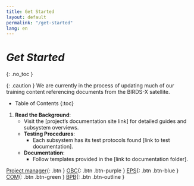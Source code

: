 ```yaml
---
title: Get Started
layout: default
permalink: "/get-started"
lang: en
---
```


# *Get Started*
{: .no_toc }

{: .caution }
We are currently in the process of updating much of our training content referencing documents from the BIRDS-X satellite.

- Table of Contents
{:toc}

1. **Read the Background**:
   - Visit the [project’s documentation site link] for detailed guides and subsystem overviews.
   - **Testing Procedures**:
     - Each subsystem has its test protocols found [link to test documentation].
   - **Documentation**:
     - Follow templates provided in the [link to documentation folder].

[Project manager]({{site.url}}/project-managers/pm-guide/){: .btn }
[OBC]({{site.url}}/_obc-members/obc-guide.md){: .btn .btn-purple }
[EPS](https://just-the-docs.com){: .btn .btn-blue }
[COM](https://just-the-docs.com){: .btn .btn-green }
[BPB](https://just-the-docs.com){: .btn .btn-outline }